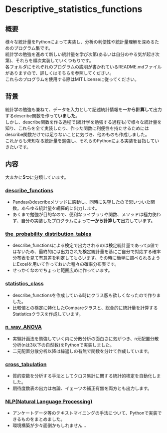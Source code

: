 # Descriptive_statistics_functions
## 概要
様々な統計量をPythonによって実装し、分析の利便性や統計量理解を深めるためのプログラム集です。  
統計学の勉強を進めて新しい統計量を学び次第(あるいは自分のやる気が起き次第)、それらを順次実装していくつもりです。  
各フォルダにそれぞれのプログラムの説明が書かれているREADME.mdファイルがありますので、詳しくはそちらを参照してください。  
これらのプログラムを使用する際はMIT Licenseに従ってください。


## 背景
統計学の勉強も兼ねて、データを入力として記述統計情報を**一から計算して**出力するdescribe関数を作って**いました**。  
しかし、describe関数を作る過程で(統計学を勉強する過程も)で様々な統計量を知り、これらを全て実装したり、作った関数に利便性を持たせるためにはdescribe関数だけでは足りないことに気づき、他のものも作成しました。  
これからも未知なる統計量を勉強し、それらのPythonによる実装を目指していきたいです。


## 内容
大まかに**5つ**に分類しています。

### [describe_functions](https://github.com/ARAN1218/Descriptive_statistics_functions/tree/main/describe_functions)
- Pandasのdescribeメソッドに感動し、同時に失望したので思いついた関数。あらゆる統計量を網羅的に出力します。
- あくまで勉強が目的なので、便利なライブラリや関数、メソッドは極力使わず、自分の実装したプログラムによって**一から計算して**出力しています。

### [the_probability_distribution_tables](https://github.com/ARAN1218/Descriptive_statistics_functions/tree/main/the_probability_distribution_tables)
- describe_functionsによる検定で出力されるのは検定統計量であってp値ではないため、最終的には出力された検定統計量を基にご自分で対応する確率分布表を見て有意差を判定してもらいます。その時に簡単に調べられるようにExcelを用いて作っておいた種々の確率分布表です。
- せっかくなのでちょっと範囲広めに作っています。

### [statistics_class](https://github.com/ARAN1218/Descriptive_statistics_functions/tree/main/statistics_class)
- describe_functionsを作成している時にクラス版も欲しくなったので作りました。
- 比較値との検定に特化したCompareクラスと、総合的に統計量を計算するStatisticsクラスを作成しています。

### [n_way_ANOVA](https://github.com/ARAN1218/Descriptive_statistics_functions/tree/main/n_way_ANOVA)
- 実験計画法を勉強していく内に分散分析の面白さに気がつき、n元配置分散分析(nは3以下の自然数)をPythonで実装しました。
- 二元配置分散分析以降は繰返しの有無で関数を分けて作成しています。

### [cross_tabulation](https://github.com/ARAN1218/Descriptive_statistics_functions/tree/main/cross_tabulation)
- 質的変数を分析する手法としてクロス集計に関する統計的検定を自動化しました。
- 期待度数表の出力は勿論、イェーツの補正有無を両方とも出力します。

### [NLP(Natural Language Processing)](https://github.com/ARAN1218/Descriptive_statistics_functions/tree/main/NLP)
- アンケートデータ等のテキストマイニングの手法について、Pythonで実装できるものをまとめました。
- 環境構築が少々面倒かもしれません...

